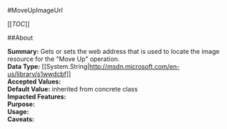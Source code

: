 #MoveUpImageUrl

[[_TOC_]]

##About

**Summary:**  Gets or sets the web address that is used to locate the image resource for the "Move Up" operation.   
**Data Type:** [[System.String|http://msdn.microsoft.com/en-us/library/s1wwdcbf]]  
**Accepted Values:**   
**Default Value:** inherited from concrete class  
**Impacted Features:**   
**Purpose:**   
**Usage:**   
**Caveats:**   

